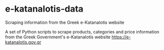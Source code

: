 # e-katanalotis-data
Scraping information from the Greek e-Katanalotis website

A set of Python scripts to scrape products, categories and price information from the Greek Government's e-Katanalotis website https://e-katanalotis.gov.gr
